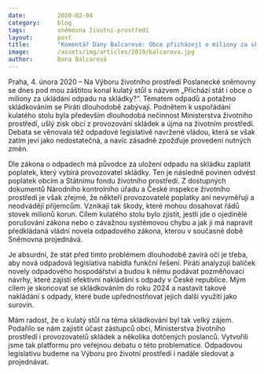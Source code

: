 ```yaml
---
date:         2020-02-04
category:     blog
tags:         sněmovna životní-prostředí
layout:       post
title:        "Komentář Dany Balcarové: Obce přicházejí o miliony za skládkování, nový zákon jejich problém zatím neřeší"
image:        /assets/img/articles/2019/balcarova.jpg
author:       Dana Balcarová
---
```




Praha, 4. února 2020 – Na Výboru životního prostředí Poslanecké sněmovny se dnes pod mou záštitou konal kulatý stůl s názvem „Přichází stát i obce o miliony za ukládání odpadu na skládky?“. Tématem odpadů a potažmo skládkováním se Piráti dlouhodobě zabývají. Podnětem k uspořádání kulatého stolu byla především dlouhodobá nečinnost Ministerstva životního prostředí, ušlý zisk obcí z provozování skládek a újma na životním prostředí. Debata se věnovala též odpadové legislativě navržené vládou, která se však zatím jeví jako nedostatečná, a navíc zásadně zpožďuje provedení nutných změn.

 

Dle zákona o odpadech má  původce za uložení odpadu na skládku zaplatit poplatek, který vybírá provozovatel skládky. Ten je následně povinen odvést poplatek obcím a Státnímu fondu životního prostředí. Z dostupných dokumentů Národního kontrolního úřadu a České inspekce životního prostředí je však zřejmé, že někteří provozovatelé poplatky ani nevyměřují a neodvádějí příjemcům. Vznikají tak škody, které mohou dosahovat řádů stovek milionů korun. Cílem kulatého stolu bylo zjistit, jestli jde o ojedinělé porušování zákona nebo o závažnou systémovou chybu a jak ji má napravit předkládaná vládní novela odpadového zákona, kterou v současné době Sněmovna projednává. 

 

Je absurdní, že stát před tímto problémem dlouhodobě zavírá oči je třeba, aby nová odpadová legislativa nabídla funkční řešení. Piráti analyzují  balíček novely odpadového hospodářství a budou k němu podávat pozměňovací návrhy, které zajistí efektivní nakládání s odpady v České republice. Mým cílem je skoncovat se skládkováním do roku 2024 a nastavit takové nakládání s odpady, které bude upřednostňovat jejich další využití jako surovin. 

 

Mám radost, že o kulatý stůl na téma skládkování byl tak velký zájem. Podařilo se nám zajistit účast zástupců obcí, Ministerstva životního prostředí i provozovatelů skládek a několika dotčených poslanců. Vytvořili jsme tak platformu pro veřejnou debatu o této problematice. Odpadovou legislativu budeme na Výboru pro životní prostředí i nadále sledovat a projednávat.

